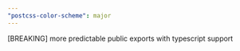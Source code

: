 ```yaml
---
"postcss-color-scheme": major
---
```


[BREAKING] more predictable public exports with typescript support
